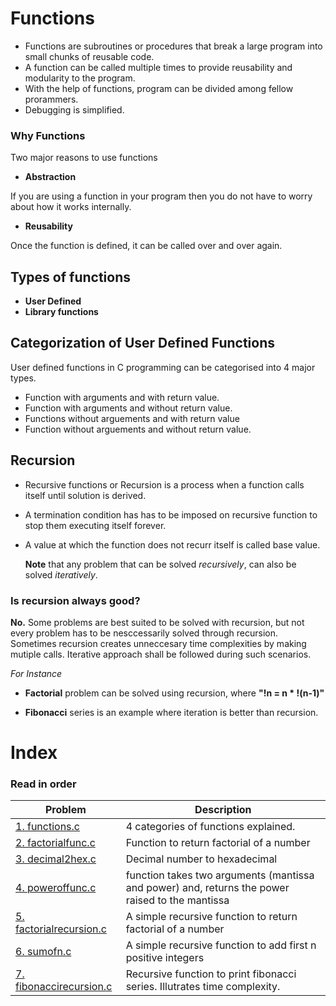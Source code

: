 # Functions
- Functions are subroutines or procedures that break a large program into small chunks of reusable code.
- A function can be called multiple times to provide reusability and modularity to the program.
- With the help of functions, program can be divided among fellow prorammers.
- Debugging is simplified.

### Why Functions
Two major reasons to use functions
- **Abstraction** 

If you are using a function in your program then you do not have to worry about how it works internally.

- **Reusability** 

Once the function is defined, it can be called over and over again. 

## Types of functions
- **User Defined**
- **Library functions**

## Categorization of User Defined Functions
User defined functions in C programming can be categorised into 4 major types.
- Function with arguments and with return value.
- Function with arguments and without return value.
- Functions without arguements and with return value
- Function without arguements and without return value.

## Recursion
- Recursive functions or Recursion is a process when a function calls itself until solution is derived.
- A termination condition has has to be imposed on recursive function to stop them executing itself forever.
- A value at which the function does not recurr itself is called base value. 

  **Note** that any problem that can be solved *recursively*, can also be solved *iteratively*. 
  
 ### Is recursion always good?
 **No.**
 Some problems are best suited to be solved with recursion, but not every problem has to be nesccessarily solved through recursion. Sometimes recursion creates unneccesary time complexities by making mutiple calls. Iterative approach shall be followed during such scenarios.
 
 *For Instance*
 
 - **Factorial** problem can be solved using recursion, where **"!n = n * !(n-1)"**
 
 - **Fibonacci** series is an example where iteration is better than recursion.



# Index
### Read in order
| Problem      | Description |
| ----------- | ----------- |
| [1. functions.c](https://github.com/WatashiwaSid/c-dev/blob/main/Functions/factorialfunc.c)      | 4 categories of functions explained.       |
| [2. factorialfunc.c](https://github.com/WatashiwaSid/c-dev/blob/main/Functions/factorialfunc.c)      | Function to return factorial of a number       |
| [3. decimal2hex.c](https://github.com/WatashiwaSid/c-dev/blob/main/Functions/decimal2hex.c)      | Decimal number to hexadecimal    |
| [4. poweroffunc.c](https://github.com/WatashiwaSid/c-dev/blob/main/Functions/poweroffunc.c)      | function takes two arguments (mantissa and power) and, returns the power raised to the mantissa      |
| [5. factorialrecursion.c](https://github.com/WatashiwaSid/c-dev/blob/main/Functions/factorialrecursion.c)      | A simple recursive function to return factorial of a number     |
| [6. sumofn.c](https://github.com/WatashiwaSid/c-dev/blob/main/Functions/sumofn.c)      | A simple recursive function to add first n positive integers      |
| [7. fibonaccirecursion.c](https://github.com/WatashiwaSid/c-dev/blob/main/Functions/fibonaccirecursion.c)      | Recursive function to print fibonacci series. Illutrates time complexity.      |
